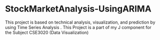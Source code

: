 # StockMarketAnalysis-UsingARIMA
This project is based on technical analysis, visualization, and prediction by using Time Series Analysis . This Project is a part of my J component for the Subject CSE3020 (Data Visualization)

